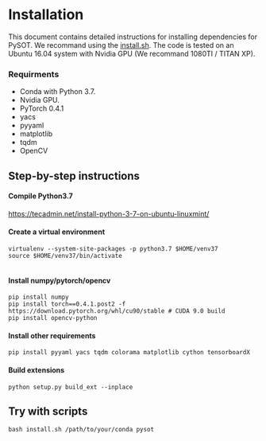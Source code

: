 # Installation

This document contains detailed instructions for installing dependencies for PySOT. We recommand using the [install.sh](install.sh). The code is tested on an Ubuntu 16.04 system with Nvidia GPU (We recommand 1080TI / TITAN XP).

### Requirments
* Conda with Python 3.7.
* Nvidia GPU.
* PyTorch 0.4.1
* yacs
* pyyaml
* matplotlib
* tqdm
* OpenCV

## Step-by-step instructions

####  Compile Python3.7

https://tecadmin.net/install-python-3-7-on-ubuntu-linuxmint/

####  Create a virtual environment

```
virtualenv --system-site-packages -p python3.7 $HOME/venv37
source $HOME/venv37/bin/activate


```

#### Install numpy/pytorch/opencv
```
pip install numpy
pip install torch==0.4.1.post2 -f https://download.pytorch.org/whl/cu90/stable # CUDA 9.0 build
pip install opencv-python
```

#### Install other requirements
```
pip install pyyaml yacs tqdm colorama matplotlib cython tensorboardX
```

#### Build extensions
```
python setup.py build_ext --inplace
```


## Try with scripts
```
bash install.sh /path/to/your/conda pysot
```
